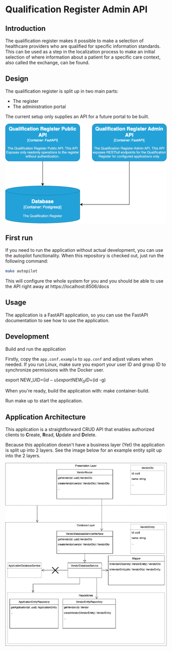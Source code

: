 # Qualification Register Admin API

## Introduction

The qualification register makes it possible to make a selection of healthcare providers
who are qualified for specific information standards. This can be used as a step in the
localization process to make an initial selection of where information about a patient
for a specific care context, also called the exchange, can be found.

## Design

The qualification register is split up in two main parts:
- The register
- The administration portal

The current setup only supplies an API for a future portal to be built. 

![alt text](assets/qualification-setup.png "Title")

## First run

If you need to run the application without actual development, you can use the autopilot functionality. When this
repository is checked out, just run the following command:

```bash
make autopilot
```

This will configure the whole system for you and you should be able to use the API right away at https://localhost:8506/docs


## Usage

The application is a FastAPI application, so you can use the FastAPI documentation to see how to use the application.

## Development

Build and run the application

Firstly, copy the `app.conf.example` to `app.conf` and adjust values when needed.
If you run Linux, make sure you export your user ID and group ID to synchronize permissions with the Docker user.

export NEW_UID=$(id -u)
export NEW_GID=$(id -g)

When you're ready, build the application with: make container-build.

Run make up to start the application.

## Application Architecture

This application is a straightforward CRUD API that enables authorized clients to
**C**reate, **R**ead, **U**pdate and **D**elete.

Because this application doesn't have a business layer (Yet) the application is split up into 2 layers. See the image
below for an example entity split up into the 2 layers.

![ApplicationLayers](docs/ApplicationLayers.png "Application Layers")

